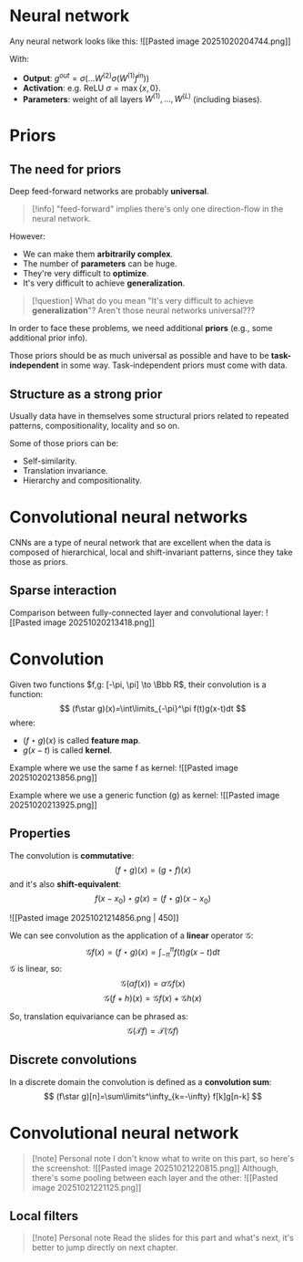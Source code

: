 # Neural network

Any neural network looks like this:
![[Pasted image 20251020204744.png]]

With:
- **Output**: $g^{out}=\sigma (\dots W^{(2)}\sigma (W^{(1)} f^{in}))$
- **Activation**: e.g. ReLU $\sigma=\max\{x, 0\}$.
- **Parameters**: weight of all layers $W^{(1)},\dots,W^{(L)}$ (including biases).

# Priors

## The need for priors

Deep feed-forward networks are probably **universal**.

>[!info]
>"feed-forward" implies there's only one direction-flow in the neural network.

However:
- We can make them **arbitrarily complex**.
- The number of **parameters** can be huge.
- They're very difficult to **optimize**.
- It's very difficult to achieve **generalization**.

>[!question]
>What do you mean "It's very difficult to achieve **generalization**"? Aren't those neural networks universal???

In order to face these problems, we need additional **priors** (e.g., some additional prior info).

Those priors should be as much universal as possible and have to be **task-independent** in some way.
Task-independent priors must come with data.

## Structure as a strong prior

Usually data have in themselves some structural priors related to repeated patterns, compositionality, locality and so on.

Some of those priors can be:
- Self-similarity.
- Translation invariance.
- Hierarchy and compositionality.

# Convolutional neural networks

CNNs are a type of neural network that are excellent when the data is composed of hierarchical, local and shift-invariant patterns, since they take those as priors.

## Sparse interaction

Comparison between fully-connected layer and convolutional layer:
![[Pasted image 20251020213418.png]]

# Convolution

Given two functions $f,g: [-\pi, \pi] \to \Bbb R$, their convolution is a function:
$$ (f\star g)(x)=\int\limits_{-\pi}^\pi f(t)g(x-t)dt $$
where:
- $(f\star g)(x)$ is called **feature map**.
- $g(x-t)$ is called **kernel**.

Example where we use the same f as kernel:
![[Pasted image 20251020213856.png]]

Example where we use a generic function (g) as kernel:
![[Pasted image 20251020213925.png]]

## Properties

The convolution is **commutative**:
$$ (f\star g)(x)=(g\star f)(x) $$
and it's also **shift-equivalent**:
$$ f(x-x_0)\star g(x)=(f\star g)(x-x_0) $$

![[Pasted image 20251021214856.png | 450]]

We can see convolution as the application of a **linear** operator $\mathcal G$:
$$ \mathcal Gf(x)=(f\star g)(x)=\int^\pi_{-\pi}f(t)g(x-t)dt $$
$\mathcal G$ is linear, so:
$$ \mathcal G(\alpha f(x))=\alpha \mathcal Gf(x) $$
$$ \mathcal G(f+h)(x)=\mathcal Gf(x)+\mathcal Gh(x) $$

So, translation equivariance can be phrased as:
$$ \mathcal G(\mathcal Tf)=\mathcal T(\mathcal Gf) $$

## Discrete convolutions

In a discrete domain the convolution is defined as a **convolution sum**:
$$ (f\star g)[n]=\sum\limits^\infty_{k=-\infty} f[k]g[n-k] $$

# Convolutional neural network

>[!note] Personal note
>I don't know what to write on this part, so here's the screenshot:
>![[Pasted image 20251021220815.png]]
>Although, there's some pooling between each layer and the other:
>![[Pasted image 20251021221125.png]]

## Local filters

>[!note] Personal note
>Read the slides for this part and what's next, it's better to jump directly on next chapter.

